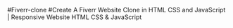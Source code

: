  #Fiverr-clone
 #Create A Fiverr Website Clone in HTML CSS and JavaScript | Responsive Website HTML CSS & JavaScript

